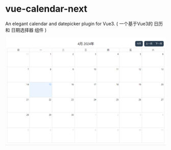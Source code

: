 # vue-calendar-next
An elegant calendar and datepicker plugin for Vue3. ( 一个基于Vue3的 日历 和 日期选择器 组件 )


![example.png](./assets/example.png)
